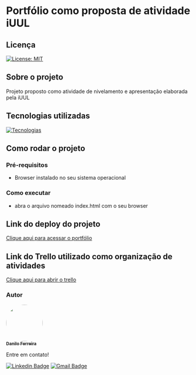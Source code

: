 # Portfólio como proposta de atividade iUUL
## Licença
[![License: MIT](https://img.shields.io/badge/License-MIT-yellow.svg)](https://github.com/danilosheen/API-PSWEBII/blob/main/LICENSE)
## Sobre o projeto
Projeto proposto como atividade de nivelamento e apresentação elaborada pela iUUL
## Tecnologias utilizadas
[![Tecnologias](https://skillicons.dev/icons?i=html,css,javascript)](https://skillicons.dev)
## Como rodar o projeto
### Pré-requisitos
- Browser instalado no seu sistema operacional
### Como executar
- abra o arquivo nomeado index.html com o seu browser

## Link do deploy do projeto

<a href="https://portfolio-vert-delta-22.vercel.app/">Clique aqui para acessar o portfólio</a>

## Link do Trello utilizado como organização de atividades

<a href="https://trello.com/invite/b/jTGdOuVC/ATTIc3a60d37dafbd8424b67c3891b63a9875B14B353/portfolio">Clique aqui para abrir o trello</a>

### Autor

<a href="https://github.com/danilosheen/">
 <img style="border-radius: 50%;" src="https://avatars.githubusercontent.com/u/49424200?v=4" width="100px;" alt=""/>
 <br />
 <sub><b>Danilo Ferreira</b></sub></a> <a href="https://github.com/danilosheen" title="GitHub"></a>


 Entre em contato!

[![Linkedin Badge](https://img.shields.io/badge/-Danilo-blue?style=flat-square&logo=Linkedin&logoColor=white&link=https://www.linkedin.com/in/danilo-ferreira-b56969194/)](https://www.linkedin.com/in/danilo-ferreira-b56969194/) [![Gmail Badge](https://img.shields.io/badge/-c.danilo.f.silva@gmail.com-c14438?style=flat-square&logo=Gmail&logoColor=white&link=mailto:c.danilo.f.silva@gmail.com)](mailto:c.danilo.f.silva@gmail.com)